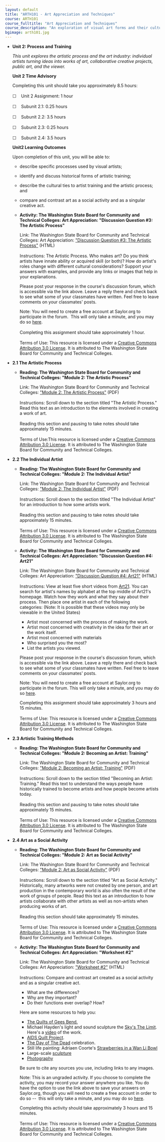 ```yaml
---
layout: default
title: "ARTH101 - Art Appreciation and Techniques"
course: ARTH101
course_fulltitle: "Art Appreciation and Techniques"
course_description: "An exploration of visual art forms and their cultural connections, including a brief study of art history, and in-depth studies of the elements, media, and methods used in creative thought and processes."
bgimage: arth101.jpg
---
```

-   **Unit 2: Process and Training**  

    *This unit explores the artistic process and the art industry:
    individual artists turning ideas into works of art, collaborative
    creative projects, public art, and the viewer.*

    **Unit 2 Time Advisory**  

    Completing this unit should take you approximately 8.5 hours:  
        
     ☐    Unit 2 Assignment: 1 hour  
        
     ☐    Subunit 2.1: 0.25 hours  
        
     ☐    Subunit 2.2: 3.5 hours  
        
     ☐    Subunit 2.3: 0.25 hours  
        
     ☐    Subunit 2.4: 3.5 hours

    **Unit2 Learning Outcomes**  

    Upon completion of this unit, you will be able to:

    -   describe specific processes used by visual artists;
    -   identify and discuss historical forms of artistic training;
    -   describe the cultural ties to artist training and the artistic
        process; and
    -   compare and contrast art as a social activity and as a singular
        creative act.

    -   **Activity: The Washington State Board for Community and
        Technical Colleges: Art Appreciation: "Discussion Question \#3:
        The Artistic Process"**

        Link: The Washington State Board for Community and Technical
        Colleges: Art Appreciation: ["Discussion Question \#3: The
        Artistic
        Process"](http://forums.saylor.org/topic/discussion-question-3-the-artistic-process/) (HTML)  
            
         Instructions: The Artistic Process. Who makes art? Do you think
        artists have innate ability or acquired skill (or both)? How do
        artist's roles change with different cultural considerations?
        Support your answers with examples, and provide any links or
        images that help in your explanations.  
           
         Please post your response in the course's discussion forum,
        which is accessible via the link above. Leave a reply there and
        check back to see what some of your classmates have written.
        Feel free to leave comments on your classmates' posts.  
           
         Note: You will need to create a free account at Saylor.org to
        participate in the forum.  This will only take a minute, and you
        may do
        so [here](http://eportfolio.saylor.org/users/sign_up?site=http://forums.saylor.org/).  
            
         Completing this assignment should take approximately 1 hour.  
            
         Terms of Use: This resource is licensed under a [Creative
        Commons Attribution 3.0
        License](http://creativecommons.org/licenses/by/3.0/). It is
        attributed to The Washington State Board for Community and
        Technical Colleges.

-   **2.1 The Artistic Process**  
    -   **Reading: The Washington State Board for Community and
        Technical Colleges: "Module 2: The Artistic Process"**

        Link: The Washington State Board for Community and Technical
        Colleges: ["Module 2: The Artistic
        Process"](http://www.saylor.org/site/wp-content/uploads/2011/12/Module-2.pdf) (PDF)  
            
         Instructions: Scroll down to the section titled "The Artistic
        Process." Read this text as an introduction to the elements
        involved in creating a work of art.  
            
         Reading this section and pausing to take notes should take
        approximately 15 minutes.  
            
         Terms of Use:This resource is licensed under a [Creative
        Commons Attribution 3.0
        License](http://creativecommons.org/licenses/by/3.0/). It is
        attributed to The Washington State Board for Community and
        Technical Colleges.

-   **2.2 The Individual Artist**  
    -   **Reading: The Washington State Board for Community and
        Technical Colleges: "Module 2: The Individual Artist"**

        Link: The Washington State Board for Community and Technical
        Colleges: ["Module 2: The Individual
        Artist"](http://www.saylor.org/site/wp-content/uploads/2011/12/Module-2.pdf) (PDF)  
            
         Instructions: Scroll down to the section titled "The Individual
        Artist" for an introduction to how some artists work.  
            
         Reading this section and pausing to take notes should take
        approximately 15 minutes.  
            
         Terms of Use: This resource is licensed under a [Creative
        Commons Attribution 3.0
        License](http://creativecommons.org/licenses/by/3.0/). It is
        attributed to The Washington State Board for Community and
        Technical Colleges.

    -   **Activity: The Washington State Board for Community and
        Technical Colleges: Art Appreciation: "Discussion Question \#4:
        Art21"**

        Link: The Washington State Board for Community and Technical
        Colleges: Art Appreciation: ["Discussion Question \#4:
        Art21"](http://forums.saylor.org/topic/discussion-question-4-art21/) (HTML)  
            
         Instructions: View at least five short videos
        from [Art21](http://www.pbs.org/art21/). You can search for
        artist's names by alphabet at the top middle of Art21's
        homepage. Watch how they work and what they say about their
        process. Then place one artist in each of the following
        categories: (Note: It is possible that these videos may only be
        viewable in the United States) 

        -   Artist most concerned with the process of making the work.
        -   Artist most concerned with creativity in the idea for their
            art or the work itself.
        -   Artist most concerned with materials
        -   Who surprised you the most?
        -   List the artists you viewed.

        Please post your response in the course's discussion forum,
        which is accessible via the link above. Leave a reply there and
        check back to see what some of your classmates have written.
        Feel free to leave comments on your classmates' posts.  
           
         Note: You will need to create a free account at Saylor.org to
        participate in the forum. This will only take a minute, and you
        may do
        so [here](http://eportfolio.saylor.org/users/sign_up?site=http://forums.saylor.org/).  
           
         Completing this assignment should take approximately 3 hours
        and 15 minutes.  
            
         Terms of Use: This resource is licensed under a [Creative
        Commons Attribution 3.0
        License](http://creativecommons.org/licenses/by/3.0/). It is
        attributed to The Washington State Board for Community and
        Technical Colleges.

-   **2.3 Artistic Training Methods**  
    -   **Reading: The Washington State Board for Community and
        Technical Colleges: "Module 2: Becoming an Artist: Training"**

        Link: The Washington State Board for Community and Technical
        Colleges: ["Module 2: Becoming an Artist:
        Training"](http://www.saylor.org/site/wp-content/uploads/2011/12/Module-2.pdf) (PDF)  
            
         Instructions: Scroll down to the section titled "Becoming an
        Artist: Training." Read this text to understand the ways people
        have historically trained to become artists and how people
        become artists today.  
            
         Reading this section and pausing to take notes should take
        approximately 15 minutes.  
            
         Terms of Use: This resource is licensed under a [Creative
        Commons Attribution 3.0
        License](http://creativecommons.org/licenses/by/3.0/). It is
        attributed to The Washington State Board for Community and
        Technical Colleges.

-   **2.4 Art as a Social Activity**  
    -   **Reading: The Washington State Board for Community and
        Technical Colleges: "Module 2: Art as Social Activity"**

        Link: The Washington State Board for Community and Technical
        Colleges: ["Module 2: Art as Social
        Activity"](http://www.saylor.org/site/wp-content/uploads/2011/12/Module-2.pdf) (PDF)  
            
         Instructions: Scroll down to the section titled "Art as Social
        Activity." Historically, many artworks were not created by one
        person, and art production in the contemporary world is also
        often the result of the work of groups of people. Read this text
        as an introduction to how artists collaborate with other artists
        as well as non-artists when producing works of art.  
            
         Reading this section should take approximately 15 minutes.  
            
         Terms of Use: This resource is licensed under a [Creative
        Commons Attribution 3.0
        License](http://creativecommons.org/licenses/by/3.0/). It is
        attributed to The Washington State Board for Community and
        Technical Colleges.

    -   **Activity: The Washington State Board for Community and
        Technical Colleges: Art Appreciation: "Worksheet \#2"**

        Link: The Washington State Board for Community and Technical
        Colleges: Art Appreciation: ["Worksheet
        \#2"](http://school.saylor.org/mod/quiz/view.php?id=1922) (HTML)  
            
         Instructions: Compare and contrast art created as a social
        activity and as a singular creative act. 

        -   What are the differences?
        -   Why are they important?
        -   Do their functions ever overlap? How? 

        Here are some resources to help you:

        -   [The Quilts of Gees
            Bend.](http://www.auburn.edu/academic/other/geesbend/explore/catalog/slideshow/index.htm)
        -   Michael Hayden's light and sound sculpture the [Sky's The
            Limit](http://www.thinkinglightly.com/portfolio.cgi?item=HA07).
            Here's a
            [video](http://www.youtube.com/watch?v=CO9ZcGgxWWU&feature=related)
            of the work.
        -   [AIDS Quilt
            Project](http://healthasahumanright.wordpress.com/2011/06/12/hiv-aids-30years/).
        -   [The Day of The
            Dead](http://www.inside-mexico.com/featuredead.htm)
            celebration.
        -   Still life painting: Adriaen Coorte's [Strawberries in a Wan
            Li
            Bowl](http://www.google.com/imgres?q=Adriaen+Coorte+Strawberries+in+a+Wan+Li+Bowl&um=1&hl=en&sa=N&rlz=1C1DVCJ_enUS450US451&biw=784&bih=781&tbm=isch&tbnid=uiKCLgXsARI98M:&imgrefurl=http://venetianred.net/tag/georg-flegel/&docid=Gn3Mu5ZCp2Tm4M&w=539&h=640&ei=xqqUTpuVIMjp0QH9t9CKCA&zoom=1&iact=rc&dur=385&page=1&tbnh=140&tbnw=108&start=0&ndsp=17&ved=1t:429,r:3,s:0&tx=24&ty=77)
        -   Large-scale
            [sculpture](http://www.moma.org/visit/calendar/exhibitions/14)
        -   [Photography](http://www.getty.edu/art/exhibitions/kertesz/)

        Be sure to cite any sources you use, including links to any
        images.  
           
         Note: This is an ungraded activity. If you choose to complete
        the activity, you may record your answer anywhere you like. You
        do have the option to use the link above to save your answers on
        Saylor.org, though you will need to create a free account in
        order to do so --  this will only take a minute, and you may do
        so [here](http://eportfolio.saylor.org/users/sign_up).

        Completing this activity should take approximately 3 hours and
        15 minutes.  
            
         Terms of Use: This resource is licensed under a [Creative
        Commons Attribution 3.0
        License](http://creativecommons.org/licenses/by/3.0/). It is
        attributed to The Washington State Board for Community and
        Technical Colleges.
